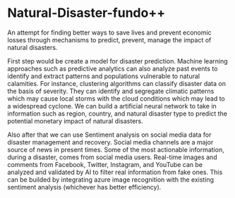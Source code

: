 # Natural-Disaster-fundo++
An attempt for finding better ways to save lives and prevent economic losses through mechanisms to predict, prevent, manage the impact of natural disasters.

First step would be create a model for disaster prediction. Machine learning approaches such as predictive analytics can also analyze past events to identify and extract patterns and populations vulnerable to natural calamities. For instance, clustering algorithms can classify disaster data on the basis of severity. They can identify and segregate climatic patterns which may cause local storms with the cloud conditions which may lead to a widespread cyclone. We can build a artificial neural network to take in information such as region, country, and natural disaster type to predict the potential monetary impact of natural disasters. 

Also after that we can use Sentiment analysis on social media data for disaster management and recovery. Social media channels are a major source of news in present times. Some of the most actionable information, during a disaster, comes from social media users. Real-time images and comments from Facebook, Twitter, Instagram, and YouTube can be analyzed and validated by AI to filter real information from fake ones. This can be builded by integrating azure image recognition with the existing sentiment analysis (whichever has better efficiency).
